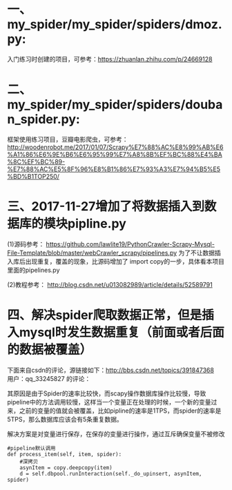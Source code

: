 # 一、my_spider/my_spider/spiders/dmoz.py: 

入门练习时创建的项目，可参考：https://zhuanlan.zhihu.com/p/24669128

# 二、my_spider/my_spider/spiders/douban_spider.py: 

框架使用练习项目，豆瓣电影爬虫，可参考：http://woodenrobot.me/2017/01/07/Scrapy%E7%88%AC%E8%99%AB%E6%A1%86%E6%9E%B6%E6%95%99%E7%A8%8B%EF%BC%88%E4%BA%8C%EF%BC%89-%E7%88%AC%E5%8F%96%E8%B1%86%E7%93%A3%E7%94%B5%E5%BD%B1TOP250/

# 三、2017-11-27增加了将数据插入到数据库的模块pipline.py

(1)源码参考：
https://github.com/lawlite19/PythonCrawler-Scrapy-Mysql-File-Template/blob/master/webCrawler_scrapy/pipelines.py  为了不让数据插入库后出现重复，覆盖的现象，比源码增加了 import copy的一步，具体看本项目里面的pipelines.py

(2)教程参考：
http://blog.csdn.net/u013082989/article/details/52589791

# 四、解决spider爬取数据正常，但是插入mysql时发生数据重复（前面或者后面的数据被覆盖）

下面来自csdn的评论，源链接如下：http://bbs.csdn.net/topics/391847368   用户：qq_33245827 的评论：

其原因是由于Spider的速率比较快，而scapy操作数据库操作比较慢，导致pipeline中的方法调用较慢，这样当一个变量正在处理的时候，一个新的变量过来，之前的变量的值就会被覆盖，比如pipline的速率是1TPS，而spider的速率是5TPS，那么数据库应该会有5条重复数据。

解决方案是对变量进行保存，在保存的变量进行操作，通过互斥确保变量不被修改
     
    #pipeline默认调用
    def process_item(self, item, spider):
        #深拷贝      
        asynItem = copy.deepcopy(item)      
        d = self.dbpool.runInteraction(self._do_upinsert, asynItem, spider)
